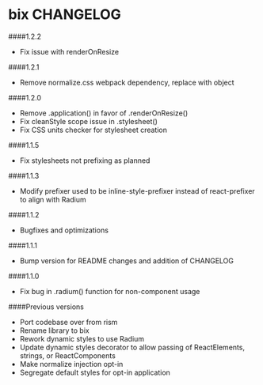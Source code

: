 bix CHANGELOG
=====

####1.2.2
* Fix issue with renderOnResize

####1.2.1
* Remove normalize.css webpack dependency, replace with object

####1.2.0
* Remove .application() in favor of .renderOnResize()
* Fix cleanStyle scope issue in .stylesheet()
* Fix CSS units checker for stylesheet creation

####1.1.5
* Fix stylesheets not prefixing as planned

####1.1.3
* Modify prefixer used to be inline-style-prefixer instead of react-prefixer to align with Radium

####1.1.2
* Bugfixes and optimizations

####1.1.1

* Bump version for README changes and addition of CHANGELOG

####1.1.0

* Fix bug in .radium() function for non-component usage

####Previous versions

* Port codebase over from rism
* Rename library to bix
* Rework dynamic styles to use Radium
* Update dynamic styles decorator to allow passing of ReactElements, strings, or ReactComponents
* Make normalize injection opt-in
* Segregate default styles for opt-in application